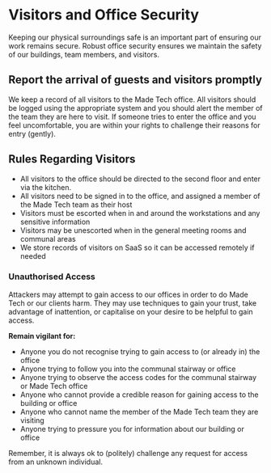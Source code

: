 # Visitors and Office Security

Keeping our physical surroundings safe is an important part of ensuring our work remains secure. Robust office security ensures we maintain the safety of our buildings, team members, and visitors.

## Report the arrival of guests and visitors promptly
We keep a record of all visitors to the Made Tech office. All visitors should be logged using the appropriate system and you should alert the member of the team they are here to visit. If someone tries to enter the office and you feel uncomfortable, you are within your rights to challenge their reasons for entry (gently).

## Rules Regarding Visitors
- All visitors to the office should be directed to the second floor and enter via the kitchen.
- All visitors need to be signed in to the office, and assigned a member of the Made Tech team as their host
- Visitors must be escorted when in and around the workstations and any sensitive information
- Visitors may be unescorted when in the general meeting rooms and communal areas
- We store records of visitors on SaaS so it can be accessed remotely if needed

### Unauthorised Access
Attackers may attempt to gain access to our offices in order to do Made Tech or our clients harm. They may use techniques to gain your trust, take advantage of inattention, or capitalise on your desire to be helpful to gain access.

**Remain vigilant for:**
- Anyone you do not recognise trying to gain access to (or already in) the office
- Anyone trying to follow you into the communal stairway or office
- Anyone trying to observe the access codes for the communal stairway or Made Tech office
- Anyone who cannot provide a credible reason for gaining access to the building or office
- Anyone who cannot name the member of the Made Tech team they are visiting
- Anyone trying to pressure you for information about our building or office

Remember, it is always ok to (politely) challenge any request for access from an unknown individual.
